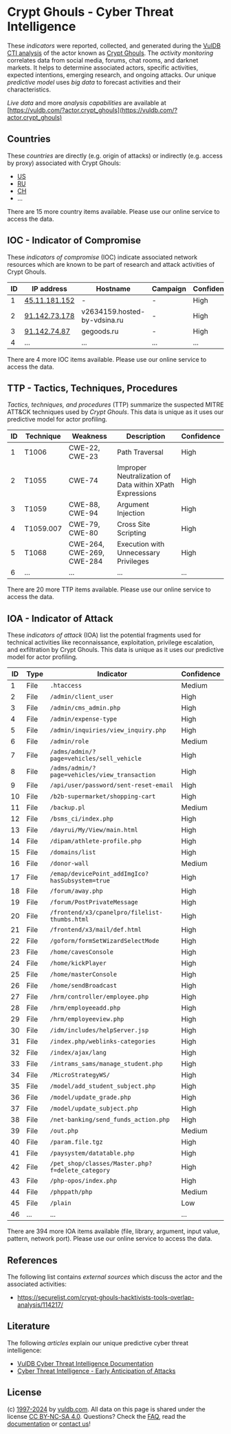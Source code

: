 # Crypt Ghouls - Cyber Threat Intelligence

These _indicators_ were reported, collected, and generated during the [VulDB CTI analysis](https://vuldb.com/?kb.cti) of the actor known as [Crypt Ghouls](https://vuldb.com/?actor.crypt_ghouls). The _activity monitoring_ correlates data from social media, forums, chat rooms, and darknet markets. It helps to determine associated actors, specific activities, expected intentions, emerging research, and ongoing attacks. Our unique _predictive model_ uses _big data_ to forecast activities and their characteristics.

_Live data_ and more _analysis capabilities_ are available at [https://vuldb.com/?actor.crypt_ghouls](https://vuldb.com/?actor.crypt_ghouls)

## Countries

These _countries_ are directly (e.g. origin of attacks) or indirectly (e.g. access by proxy) associated with Crypt Ghouls:

* [US](https://vuldb.com/?country.us)
* [RU](https://vuldb.com/?country.ru)
* [CH](https://vuldb.com/?country.ch)
* ...

There are 15 more country items available. Please use our online service to access the data.

## IOC - Indicator of Compromise

These _indicators of compromise_ (IOC) indicate associated network resources which are known to be part of research and attack activities of Crypt Ghouls.

ID | IP address | Hostname | Campaign | Confidence
-- | ---------- | -------- | -------- | ----------
1 | [45.11.181.152](https://vuldb.com/?ip.45.11.181.152) | - | - | High
2 | [91.142.73.178](https://vuldb.com/?ip.91.142.73.178) | v2634159.hosted-by-vdsina.ru | - | High
3 | [91.142.74.87](https://vuldb.com/?ip.91.142.74.87) | gegoods.ru | - | High
4 | ... | ... | ... | ...

There are 4 more IOC items available. Please use our online service to access the data.

## TTP - Tactics, Techniques, Procedures

_Tactics, techniques, and procedures_ (TTP) summarize the suspected MITRE ATT&CK techniques used by _Crypt Ghouls_. This data is unique as it uses our predictive model for actor profiling.

ID | Technique | Weakness | Description | Confidence
-- | --------- | -------- | ----------- | ----------
1 | T1006 | CWE-22, CWE-23 | Path Traversal | High
2 | T1055 | CWE-74 | Improper Neutralization of Data within XPath Expressions | High
3 | T1059 | CWE-88, CWE-94 | Argument Injection | High
4 | T1059.007 | CWE-79, CWE-80 | Cross Site Scripting | High
5 | T1068 | CWE-264, CWE-269, CWE-284 | Execution with Unnecessary Privileges | High
6 | ... | ... | ... | ...

There are 20 more TTP items available. Please use our online service to access the data.

## IOA - Indicator of Attack

These _indicators of attack_ (IOA) list the potential fragments used for technical activities like reconnaissance, exploitation, privilege escalation, and exfiltration by Crypt Ghouls. This data is unique as it uses our predictive model for actor profiling.

ID | Type | Indicator | Confidence
-- | ---- | --------- | ----------
1 | File | `.htaccess` | Medium
2 | File | `/admin/client_user` | High
3 | File | `/admin/cms_admin.php` | High
4 | File | `/admin/expense-type` | High
5 | File | `/admin/inquiries/view_inquiry.php` | High
6 | File | `/admin/role` | Medium
7 | File | `/adms/admin/?page=vehicles/sell_vehicle` | High
8 | File | `/adms/admin/?page=vehicles/view_transaction` | High
9 | File | `/api/user/password/sent-reset-email` | High
10 | File | `/b2b-supermarket/shopping-cart` | High
11 | File | `/backup.pl` | Medium
12 | File | `/bsms_ci/index.php` | High
13 | File | `/dayrui/My/View/main.html` | High
14 | File | `/dipam/athlete-profile.php` | High
15 | File | `/domains/list` | High
16 | File | `/donor-wall` | Medium
17 | File | `/emap/devicePoint_addImgIco?hasSubsystem=true` | High
18 | File | `/forum/away.php` | High
19 | File | `/forum/PostPrivateMessage` | High
20 | File | `/frontend/x3/cpanelpro/filelist-thumbs.html` | High
21 | File | `/frontend/x3/mail/def.html` | High
22 | File | `/goform/formSetWizardSelectMode` | High
23 | File | `/home/cavesConsole` | High
24 | File | `/home/kickPlayer` | High
25 | File | `/home/masterConsole` | High
26 | File | `/home/sendBroadcast` | High
27 | File | `/hrm/controller/employee.php` | High
28 | File | `/hrm/employeeadd.php` | High
29 | File | `/hrm/employeeview.php` | High
30 | File | `/idm/includes/helpServer.jsp` | High
31 | File | `/index.php/weblinks-categories` | High
32 | File | `/index/ajax/lang` | High
33 | File | `/intrams_sams/manage_student.php` | High
34 | File | `/MicroStrategyWS/` | High
35 | File | `/model/add_student_subject.php` | High
36 | File | `/model/update_grade.php` | High
37 | File | `/model/update_subject.php` | High
38 | File | `/net-banking/send_funds_action.php` | High
39 | File | `/out.php` | Medium
40 | File | `/param.file.tgz` | High
41 | File | `/paysystem/datatable.php` | High
42 | File | `/pet_shop/classes/Master.php?f=delete_category` | High
43 | File | `/php-opos/index.php` | High
44 | File | `/phppath/php` | Medium
45 | File | `/plain` | Low
46 | ... | ... | ...

There are 394 more IOA items available (file, library, argument, input value, pattern, network port). Please use our online service to access the data.

## References

The following list contains _external sources_ which discuss the actor and the associated activities:

* https://securelist.com/crypt-ghouls-hacktivists-tools-overlap-analysis/114217/

## Literature

The following _articles_ explain our unique predictive cyber threat intelligence:

* [VulDB Cyber Threat Intelligence Documentation](https://vuldb.com/?kb.cti)
* [Cyber Threat Intelligence - Early Anticipation of Attacks](https://www.scip.ch/en/?labs.20201022)

## License

(c) [1997-2024](https://vuldb.com/?kb.changelog) by [vuldb.com](https://vuldb.com/?kb.about). All data on this page is shared under the license [CC BY-NC-SA 4.0](https://creativecommons.org/licenses/by-nc-sa/4.0/). Questions? Check the [FAQ](https://vuldb.com/?kb.faq), read the [documentation](https://vuldb.com/?kb) or [contact us](https://vuldb.com/?contact)!
